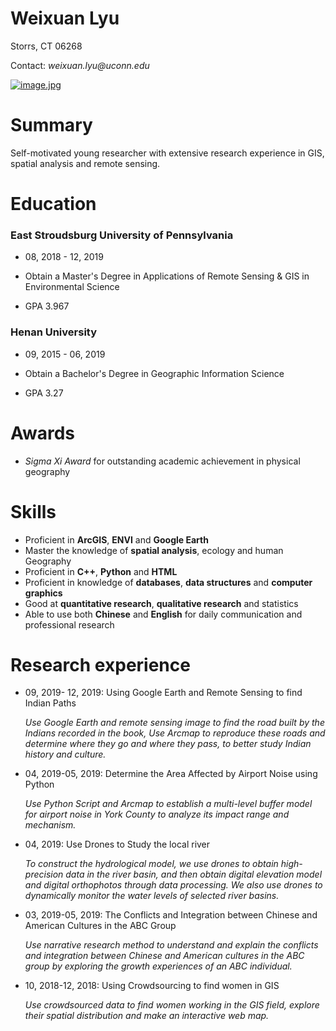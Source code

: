 # **Weixuan Lyu**
Storrs, CT 06268

Contact: _weixuan.lyu@uconn.edu_

[![image.jpg](https://i.postimg.cc/wTZQRZZY/image.jpg)](https://postimg.cc/4mv9rLXW)


# Summary
Self-motivated young researcher with extensive research experience in GIS, spatial analysis and remote sensing.


# Education

### East Stroudsburg University of Pennsylvania
* 08, 2018 - 12, 2019

* Obtain a Master's Degree in Applications of Remote Sensing & GIS in Environmental Science

* GPA 3.967

### Henan University
* 09, 2015 - 06, 2019

* Obtain a Bachelor's Degree in Geographic Information Science

* GPA 3.27

# Awards
* _Sigma Xi Award_ for outstanding academic achievement in physical geography

# Skills

* Proficient in **ArcGIS**, **ENVI** and **Google Earth**
* Master the knowledge of **spatial analysis**, ecology and human Geography
* Proficient in **C++**, **Python** and **HTML**
* Proficient in knowledge of **databases**, **data structures** and **computer graphics**
* Good at **quantitative research**, **qualitative research** and statistics
* Able to use both **Chinese** and **English** for daily communication and professional research

# Research experience

* 09, 2019- 12, 2019: Using Google Earth and Remote Sensing to find Indian Paths

  _Use Google Earth and remote sensing image to find the road built by the Indians recorded in the book, Use Arcmap to reproduce these roads and determine where they go and where they pass, to better study Indian history and culture._


* 04, 2019-05, 2019: Determine the Area Affected by Airport Noise using Python

  _Use Python Script and Arcmap to establish a multi-level buffer model for airport noise in York County to analyze its impact range and mechanism._


* 04, 2019: Use Drones to Study the local river

  _To construct the hydrological model, we use drones to obtain high-precision data in the river basin, and then obtain digital elevation model and digital orthophotos through data processing. We also use drones to dynamically monitor the water levels of selected river basins._


* 03, 2019-05, 2019: The Conflicts and Integration between Chinese and American Cultures in the ABC Group

  _Use narrative research method to understand and explain the conflicts and integration between Chinese and American cultures in the ABC group by exploring the growth experiences of an ABC individual._


* 10, 2018-12, 2018: Using Crowdsourcing to find women in GIS

  _Use crowdsourced data to find women working in the GIS field, explore their spatial distribution and make an interactive web map._
